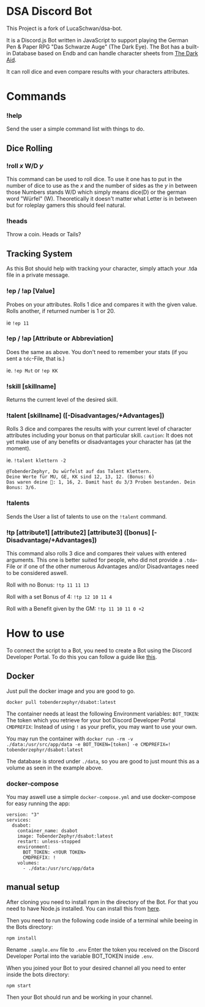 
# DSA Discord Bot

This Project is a fork of LucaSchwan/dsa-bot.

It is a Discord.js Bot written in JavaScript to support playing the German Pen & Paper RPG "Das Schwarze Auge" (The Dark Eye). The Bot has a built-in Database based on Endb and can handle character sheets from [The Dark Aid](https://www.ulisses-ebooks.de/product/212543/The-Dark-Aid-alpha).

It can roll dice and even compare results with your characters attributes.

# Commands

### !help
Send the user a simple command list with things to do.

## Dice Rolling

### !roll *x* W/D *y*

This command can be used to roll dice. To use it one has to put in the number of dice to use as the *x* and the number of sides as the *y* in between those Numbers stands W/D which simply means dice(D) or the german word "Würfel" (W). Theoretically it doesn't matter what Letter is in between but for roleplay gamers this should feel natural.

### !heads
Throw a coin. Heads or Tails?

## Tracking System
As this Bot should help with tracking your character, simply attach your .tda file in a private message.

### !ep / !ap [Value]
Probes on your attributes.
Rolls 1 dice and compares it with the given value. Rolls another, if returned number is 1 or 20.

ie `!ep 11`

### !ep / !ap [Attribute or Abbreviation]
Does the same as above. You don't need to remember your stats (if you sent a `tdc`-File, that is.)

ie. `!ep Mut` or `!ep KK`

### !skill [skillname]
Returns the current level of the desired skill.

### !talent [skillname] ([-Disadvantages/+Advantages])
Rolls 3 dice and compares the results with your current level of character attributes including your bonus on that particular skill.
`caution`: It does not yet make use of any benefits or disadvantages your character has (at the moment).

ie. `!talent klettern -2`
```
@TobenderZephyr, Du würfelst auf das Talent Klettern.
Deine Werte für MU, GE, KK sind 12, 13, 12. (Bonus: 6)
Das waren deine 🎲: 1, 16, 2. Damit hast du 3/3 Proben bestanden. Dein Bonus: 3/6.
```
### !talents
Sends the User a list of talents to use on the `!talent` command.

### !tp [attribute1] [attribute2] [attribute3] ([bonus] [-Disadvantage/+Advantages])
This command also rolls 3 dice and compares their values with entered arguments.
This one is better suited for people, who did not provide a `.tda`-File or if one of the other numerous Advantages and/or Disadvantages need to be considered aswell.

Roll with no Bonus:
`!tp 11 11 13`

Roll with a set Bonus of 4:
`!tp 12 10 11 4`

Roll with a Benefit given by the GM:
`!tp 11 10 11 0 +2`

# How to use
To connect the script to a Bot, you need to create a Bot using the Discord Developer Portal. To do this you can follow a guide like [this](https://discordpy.readthedocs.io/en/latest/discord.html).
## Docker
Just pull the docker image and you are good to go.

`docker pull tobenderzephyr/dsabot:latest`

The container needs at least the following Environment variables:
`BOT_TOKEN`: The token which you retrieve for your bot Discord Developer Portal
`CMDPREFIX`: Instead of using `!` as your prefix, you may want to use your own.

You may run the container with `docker run -rm -v ./data:/usr/src/app/data -e BOT_TOKEN=[token] -e CMDPREFIX=! tobenderzephyr/dsabot:latest`

The database is stored under `./data`, so you are good to just mount this as a volume as seen in the example above.

### docker-compose
You may aswell use a simple `docker-compose.yml` and use docker-compose for easy running the app:
```
version: "3"
services:
  dsabot:
    container_name: dsabot
    image: TobenderZephyr/dsabot:latest
    restart: unless-stopped
    environment:
      BOT_TOKEN: <YOUR TOKEN>
      CMDPREFIX: !
    volumes:
      - ./data:/usr/src/app/data
```

## manual setup

After cloning you need to install npm in the directory of the Bot. For that you need to have Node.js installed. You can install this from [here](https://nodejs.org/en/download/).

Then you need to run the following code inside of a terminal while beeing in the Bots directory:

`npm install`

Rename `.sample.env` file to `.env`
Enter the token you received on the Discord Developer Portal into the variable BOT_TOKEN inside  `.env`.


When you joined your Bot to your desired channel all you need to enter inside the bots directory:

`npm start`

Then your Bot should run and be working in your channel.

